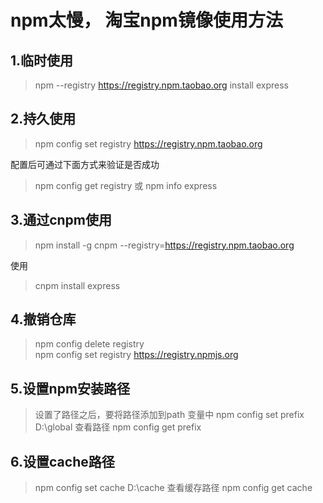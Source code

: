 # npm太慢， 淘宝npm镜像使用方法
## 1.临时使用

> npm --registry https://registry.npm.taobao.org install express

## 2.持久使用
> npm config set registry https://registry.npm.taobao.org

 配置后可通过下面方式来验证是否成功  
 > npm config get registry
 或
 npm info express
## 3.通过cnpm使用
> npm install -g cnpm --registry=https://registry.npm.taobao.org

使用
> cnpm install express
## 4.撤销仓库
> npm config delete registry  
> npm config set registry https://registry.npmjs.org

## 5.设置npm安装路径
> 设置了路径之后，要将路径添加到path 变量中
> npm config set prefix D:\global
> 查看路径
> npm config get prefix

## 6.设置cache路径
> npm config set cache D:\cache
> 查看缓存路径
> npm config get cache
